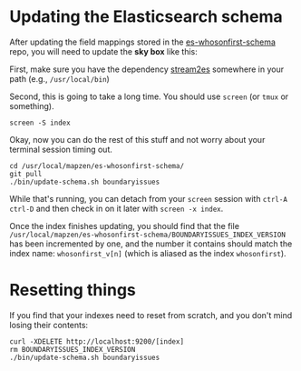 # Updating the Elasticsearch schema

After updating the field mappings stored in the [es-whosonfirst-schema](https://github.com/whosonfirst/es-whosonfirst-schema) repo, you will need to update the **sky box** like this:

First, make sure you have the dependency [stream2es](https://github.com/elastic/stream2es) somewhere in your path (e.g., `/usr/local/bin`)

Second, this is going to take a long time. You should use `screen` (or `tmux` or something).

```
screen -S index
```

Okay, now you can do the rest of this stuff and not worry about your terminal session timing out.

```
cd /usr/local/mapzen/es-whosonfirst-schema/
git pull
./bin/update-schema.sh boundaryissues
```

While that's running, you can detach from your `screen` session with `ctrl-A ctrl-D` and then check in on it later with `screen -x index`.

Once the index finishes updating, you should find that the file `/usr/local/mapzen/es-whosonfirst-schema/BOUNDARYISSUES_INDEX_VERSION` has been incremented by one, and the number it contains should match the index name: `whosonfirst_v[n]` (which is aliased as the index `whosonfirst`).

# Resetting things

If you find that your indexes need to reset from scratch, and you don't mind losing their contents:

```
curl -XDELETE http://localhost:9200/[index]
rm BOUNDARYISSUES_INDEX_VERSION
./bin/update-schema.sh boundaryissues
```
